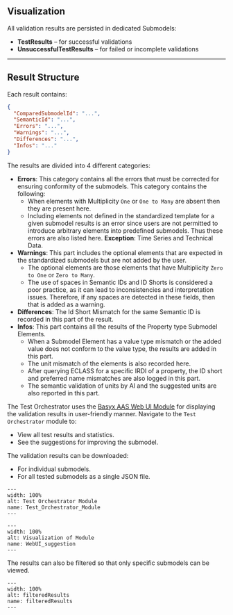 ## Visualization
All validation results are persisted in dedicated Submodels:

- **TestResults** – for successful validations
- **UnsuccessfulTestResults** – for failed or incomplete validations

---

## Result Structure

Each result contains:

```json
{
  "ComparedSubmodelId": "...",
  "SemanticId": "...",
  "Errors": "...",
  "Warnings": "...",
  "Differences": "...",
  "Infos": "..."
}
```
The results are divided into 4 different categories:

- **Errors**: This category contains all the errors that must be corrected for ensuring conformity of the submodels. This category contains the following:
  - When elements with Multiplicity `One` or `One to Many` are absent then they are present here.
  - Including elements not defined in the standardized template for a given submodel results is an error since users are not permitted to introduce arbitrary elements into predefined submodels. Thus these errors are also listed here. 
  **Exception**: Time Series and Technical Data.
- **Warnings**: This part includes the optional elements that are expected in the standardized submodels but are not added by the user. 
  - The optional elements are those elements that have Multiplicity `Zero to One` or `Zero to Many`. 
  - The use of spaces in Semantic IDs and ID Shorts is considered a poor practice, as it can lead to inconsistencies and interpretation issues. Therefore, if any spaces are detected in these fields, then that is added as a warning.
- **Differences**: The Id Short Mismatch for the same Semantic ID is recorded in this part of the result.
- **Infos**: This part contains all the results of the Property type Submodel Elements. 
  - When a Submodel Element has a value type mismatch or the added value does not conform to the value type, the results are added in this part. 
  - The unit mismatch of the elements is also recorded here. 
  - After querying ECLASS for a specific IRDI of a property, the ID short and preferred name mismatches are also logged in this part. 
  - The semantic validation of units by AI and the suggested units are also reported in this part.    

The Test Orchestrator uses the [Basyx AAS Web UI Module](https://github.com/eclipse-basyx/basyx-aas-web-ui/tree/main/aas-web-ui/src/pages/modules) for displaying the validation results in user-friendly manner. Navigate to the `Test Orchestrator` module to:

- View all test results and statistics.
- See the suggestions for improving the submodel. 

The validation results can be downloaded:
- For individual submodels.
- For all tested submodels as a single JSON file.

```{figure} ./images/Test_Orchestrator_Module.png
---
width: 100%
alt: Test Orchestrator Module
name: Test_Orchestrator_Module
---
```

```{figure} ./images/WebUI_suggestion.png
---
width: 100%
alt: Visualization of Module
name: WebUI_suggestion
---
```
The results can also be filtered so that only specific submodels can be viewed. 

```{figure} ./images/filteredResults.PNG
---
width: 100%
alt: filteredResults
name: filteredResults
---
```